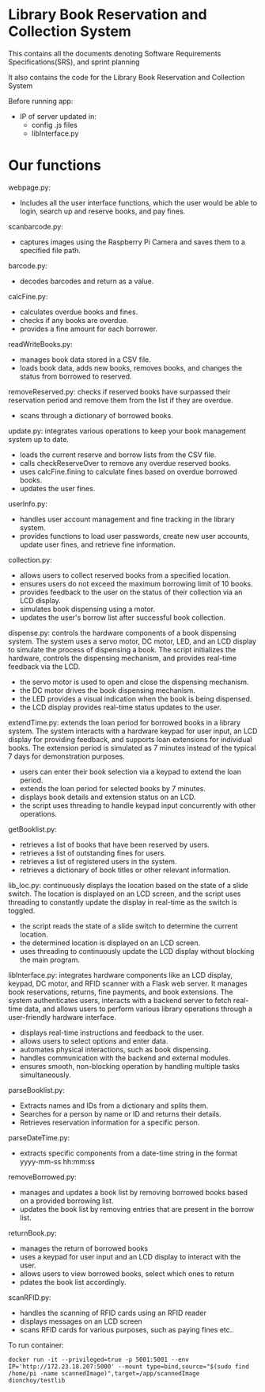 # Library Book Reservation and Collection System

This contains all the documents denoting Software Requirements Specifications(SRS), and sprint planning

It also contains the code for the Library Book Reservation and Collection System

Before running app:
- IP of server updated in:
    - config .js files
    - libInterface.py

# Our functions
webpage.py: 
- Includes all the user interface functions, which the user would be able to login, search up and reserve books, and pay fines.

scanbarcode.py:
- captures images using the Raspberry Pi Camera and saves them to a specified file path.

barcode.py: 
- decodes barcodes and return as a value.

calcFine.py:
- calculates overdue books and fines.
- checks if any books are overdue.
- provides a fine amount for each borrower.

readWriteBooks.py:
- manages book data stored in a CSV file.
- loads book data, adds new books, removes books, and changes the status from borrowed to reserved.

removeReserved.py:
checks if reserved books have surpassed their reservation period and remove them from the list if they are overdue.
- scans through a dictionary of borrowed books.

update.py:
integrates various operations to keep your book management system up to date.
- loads the current reserve and borrow lists from the CSV file.
- calls checkReserveOver to remove any overdue reserved books.
- uses calcFine.fining to calculate fines based on overdue borrowed books.
- updates the user fines. 

userInfo.py:
- handles user account management and fine tracking in the library system.
- provides functions to load user passwords, create new user accounts, update user fines, and retrieve fine information.

collection.py:
- allows users to collect reserved books from a specified location.
- ensures users do not exceed the maximum borrowing limit of 10 books.
- provides feedback to the user on the status of their collection via an LCD display.
- simulates book dispensing using a motor.
- updates the user's borrow list after successful book collection.

dispense.py:
controls the hardware components of a book dispensing system. The system uses a servo motor, DC motor, LED, and an LCD display to simulate the process of dispensing a book. The script initializes the hardware, controls the dispensing mechanism, and provides real-time feedback via the LCD.
- the servo motor is used to open and close the dispensing mechanism.
- the DC motor drives the book dispensing mechanism.
- the LED provides a visual indication when the book is being dispensed.
- the LCD display provides real-time status updates to the user.

extendTime.py:
extends the loan period for borrowed books in a library system. The system interacts with a hardware keypad for user input, an LCD display for providing feedback, and supports loan extensions for individual books. The extension period is simulated as 7 minutes instead of the typical 7 days for demonstration purposes.
- users can enter their book selection via a keypad to extend the loan period.
- extends the loan period for selected books by 7 minutes.
- displays book details and extension status on an LCD.
- the script uses threading to handle keypad input concurrently with other operations.

getBooklist.py:
- retrieves a list of books that have been reserved by users.
- retrieves a list of outstanding fines for users.
- retrieves a list of registered users in the system.
- retrieves a dictionary of book titles or other relevant information.

lib_loc.py:
continuously displays the location based on the state of a slide switch. The location is displayed on an LCD screen, and the script uses threading to constantly update the display in real-time as the switch is toggled.
- the script reads the state of a slide switch to determine the current location.
- the determined location is displayed on an LCD screen.
- uses threading to continuously update the LCD display without blocking the main program.

libInterface.py:
integrates hardware components like an LCD display, keypad, DC motor, and RFID scanner with a Flask web server. It manages book reservations, returns, fine payments, and book extensions. The system authenticates users, interacts with a backend server to fetch real-time data, and allows users to perform various library operations through a user-friendly hardware interface.
- displays real-time instructions and feedback to the user.
- allows users to select options and enter data.
- automates physical interactions, such as book dispensing.
- handles communication with the backend and external modules.
- ensures smooth, non-blocking operation by handling multiple tasks simultaneously.

parseBooklist.py:
- Extracts names and IDs from a dictionary and splits them.
- Searches for a person by name or ID and returns their details.
- Retrieves reservation information for a specific person.

parseDateTime.py:
- extracts specific components from a date-time string in the format yyyy-mm-ss hh:mm:ss

removeBorrowed.py:
- manages and updates a book list by removing borrowed books based on a provided borrowing list. 
- updates the book list by removing entries that are present in the borrow list.

returnBook.py:
- manages the return of borrowed books
- uses a keypad for user input and an LCD display to interact with the user.
- allows users to view borrowed books, select which ones to return
- pdates the book list accordingly.

scanRFID.py:
- handles the scanning of RFID cards using an RFID reader
- displays messages on an LCD screen
- scans RFID cards for various purposes, such as paying fines etc..

To run container:
```
docker run -it --privileged=true -p 5001:5001 --env IP='http://172.23.18.207:5000' --mount type=bind,source="$(sudo find /home/pi -name scannedImage)",target=/app/scannedImage dionchoy/testlib
```